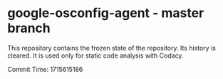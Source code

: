 # google-osconfig-agent - master branch

This repository contains the frozen state of the repository.
Its history is cleared. It is used only for static code
analysis with Codacy.

Commit Time: 1715615186